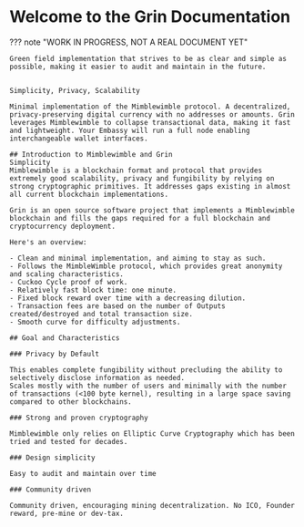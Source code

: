 # Welcome to the Grin Documentation

??? note "WORK IN PROGRESS, NOT A REAL DOCUMENT YET"

    Green field implementation that strives to be as clear and simple as possible, making it easier to audit and maintain in the future.


    Simplicity, Privacy, Scalability

    Minimal implementation of the Mimblewimble protocol. A decentralized, privacy-preserving digital currency with no addresses or amounts. Grin leverages Mimblewimble to collapse transactional data, making it fast and lightweight. Your Embassy will run a full node enabling interchangeable wallet interfaces.

    ## Introduction to Mimblewimble and Grin
    Simplicity
    Mimblewimble is a blockchain format and protocol that provides extremely good scalability, privacy and fungibility by relying on strong cryptographic primitives. It addresses gaps existing in almost all current blockchain implementations.

    Grin is an open source software project that implements a Mimblewimble blockchain and fills the gaps required for a full blockchain and cryptocurrency deployment.

    Here's an overview:

    - Clean and minimal implementation, and aiming to stay as such.
    - Follows the MimbleWimble protocol, which provides great anonymity and scaling characteristics.
    - Cuckoo Cycle proof of work.
    - Relatively fast block time: one minute.
    - Fixed block reward over time with a decreasing dilution.
    - Transaction fees are based on the number of Outputs created/destroyed and total transaction size.
    - Smooth curve for difficulty adjustments.

    ## Goal and Characteristics

    ### Privacy by Default

    This enables complete fungibility without precluding the ability to selectively disclose information as needed.
    Scales mostly with the number of users and minimally with the number of transactions (<100 byte kernel), resulting in a large space saving compared to other blockchains.

    ### Strong and proven cryptography

    Mimblewimble only relies on Elliptic Curve Cryptography which has been tried and tested for decades.

    ### Design simplicity

    Easy to audit and maintain over time

    ### Community driven

    Community driven, encouraging mining decentralization. No ICO, Founder reward, pre-mine or dev-tax.
